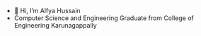 - 👋 Hi, I’m Alfya Hussain
- Computer Science and Engineering Graduate from College of Engineering Karunagappally

<!---
alfyahuzayn/alfyahuzayn is a ✨ special ✨ repository because its `README.md` (this file) appears on your GitHub profile.
You can click the Preview link to take a look at your changes.
--->
